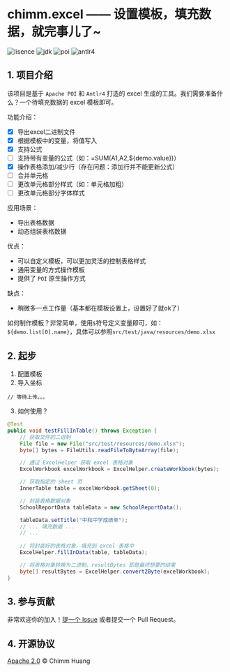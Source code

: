 # chimm.excel —— 设置模板，填充数据，就完事儿了~
<p align="left">
	<img src='https://img.shields.io/badge/License-Apache--2.0-brightgreen' alt='lisence'></img>
	<img src="https://img.shields.io/badge/JDK-1.8-9cf" alt='jdk'></img>
	<img src="https://img.shields.io/badge/Apache--POI-4.1.2-blue" alt='poi'></img>
	<img src="https://img.shields.io/badge/Antlr-4-critical" alt='antlr4'></img>
</p>

## 1. 项目介绍

该项目是基于 `Apache POI` 和 `Antlr4` 打造的 excel 生成的工具。我们需要准备什么？一个待填充数据的 excel 模板即可。

功能介绍：
- [x] 导出excel二进制文件
- [x] 根据模板中的变量，将值写入
- [x] 支持公式
- [ ] 支持带有变量的公式（如：=SUM(A1,A2,${demo.value})）
- [x] 操作表格添加/减少行（存在问题：添加行并不能更新公式）
- [ ] 合并单元格
- [ ] 更改单元格部分样式（如：单元格加粗）
- [ ] 更改单元格部分字体样式

应用场景：
- 导出表格数据
- 动态组装表格数据

优点：
- 可以自定义模板，可以更加灵活的控制表格样式
- 通用变量的方式操作模板
- 提供了 `POI` 原生操作方式

缺点：
- 稍微多一点工作量（基本都在模板设置上，设置好了就ok了）

如何制作模板？非常简单，使用`$`符号定义变量即可，如： `${demo.list[0].name}`，具体可以参照`src/test/java/resources/demo.xlsx`

## 2. 起步
1. 配置模板
2. 导入坐标
```
// 等待上传。。。
```
3. 如何使用？
```java
@Test
public void testFillInTable() throws Exception {
    // 获取文件的二进制
    File file = new File("src/test/resources/demo.xlsx");
    byte[] bytes = FileUtils.readFileToByteArray(file);

    // 通过 ExcelHelper 获取 excel 表格对象
    ExcelWorkbook excelWorkbook = ExcelHelper.createWorkbook(bytes);

    // 获取指定的 sheet 页
    InnerTable table = excelWorkbook.getSheet(0);

    // 封装表格数据对象
    SchoolReportData tableData = new SchoolReportData();

    tableData.setTitle("中和中学成绩单");
    // ... 填充数据 ...
    // ...
    
    // 将封装好的表格对象，填充到 excel 表格中
    ExcelHelper.fillInData(table, tableData);

    // 将表格对象转换为二进制，resultBytes 即是最终想要的结果
    byte[] resultBytes = ExcelHelper.convert2Byte(excelWorkbook);
}
```

## 3. 参与贡献
非常欢迎你的加入！[提一个 Issue](https://github.com/chimmhuang/chimm.excel/issues/new) 或者提交一个 Pull Request。

## 4. 开源协议
[Apache 2.0](LICENSE) © Chimm Huang